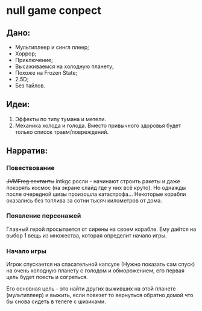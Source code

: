 # null game conpect

## Дано:
- Мультиплеер и сингл плеер;
- Хоррор;
- Приключение;
- Высаживаемся на холодную планету;
- Похоже на Frozen State;
- 2.5D;
- Без тайлов.

## Идеи:   
  1. Эффекты по типу тумана и метели.
  2. Механика холода и голода. Вместо привычного здоровья будет только список травм/повреждений.

## Нарратив: 

### Повествование

~~JVMFrog сектанты~~ intkgc росли - начинают строить ракеты и даже покорять космос (на экране слайд где у них всё круто). Но однажды после очередной шизы произошла катастрофа... Некоторые корабли оказались без топлива за сотни тысяч километров от дома.

### Появление персонажей

Главный герой просыпается от сирены на своем корабле. Ему даётся на выбор 1 вещь из множества, которая определит начало игры.

### Начало игры

Игрок спускается на спасательной капсуле (Нужно показать сам спуск) на очень холодную планету с голодом и обморожением, его первая цель будет поесть и согреться.

Его основная цель - это найти других выживших на этой планете (мультиплеер) и выжить, если повезет то вернуться обратно домой что бы снова сидеть в телеге с шизиками.
